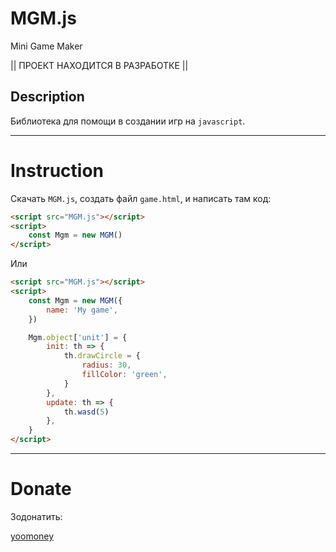 # MGM.js
Mini Game Maker

|| ПРОЕКТ НАХОДИТСЯ В РАЗРАБОТКЕ ||

## Description

Библиотека для помощи в создании игр на `javascript`.

____

# Instruction

Скачать `MGM.js`, создать файл `game.html`, и написать там код:

```html
<script src="MGM.js"></script>
<script>
    const Mgm = new MGM()
</script>
```

Или

```html
<script src="MGM.js"></script>
<script>
    const Mgm = new MGM({
        name: 'My game',
    })

    Mgm.object['unit'] = {
        init: th => {
            th.drawCircle = {
                radius: 30,
                fillColor: 'green',
            }
        },
        update: th => {
            th.wasd(5)
        },
    }
</script>
```
____

# Donate

Зодонатить:

[yoomoney](https://yoomoney.ru/to/410018410401723)

